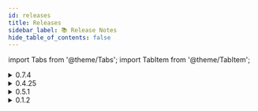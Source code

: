 ```yaml
---
id: releases
title: Releases
sidebar_label: 📚 Release Notes
hide_table_of_contents: false
---
```


import Tabs from '@theme/Tabs';
import TabItem from '@theme/TabItem';

<Tabs>

  <TabItem value="sdk" label="SDK" default>
    <details>
      <summary>0.7.4</summary>
      <p>
        <h3>🌟 Added</h3>
        <ul>
          <li>[Feature] Polygon Mainnet Support.</li>
          <li>[Feature] Mint NFT.</li>
          <li>[Feature] Project based NFT Explore.</li>
        </ul>
        <h3>🗑️ Removed</h3>
        <ul>
          <li>[Feature] Custodial NFT Minting.</li>
        </ul>
      </p>
    </details>
    <details>
      <summary>0.4.25</summary>
      <p>
        <h3>🌟 Added</h3>
        <ul>
          <li>[Feature] Allocate pre-minted NFTs to users by email or twitter handle.</li>
          <li>[Feature] Custodial NFT Minting.</li>
          <li>[Feature] Token Gating Access Check.</li>
          <li>[Feature] DripVerse uptime check.</li>
        </ul>
      </p>
    </details>
  </TabItem>

  <TabItem value="platform" label="Platform">
    <details>
      <summary>0.5.1</summary>
      <p>
        <h3>🌟 Added</h3>
        <ul>
          <li>[Feature] Polygon Mumbai Testnet and Mainnet Support.</li>
          <li>[Feature] Create DripVerse Protocol Account.</li>
          <li>[Feature] Metamask Browser Wallet Support.</li>
          <li>[Feature] Unstoppable Domains Support.</li>
          <li>[Feature] NFT Mint.</li>
          <li>[Feature] NFT Transfer.</li>
          <li>[Feature] NFT Add Utility.</li>
          <li>[Feature] NFT Configure Project Key.</li>
          <li>[Feature] Verify your Twitter Account.</li>
          <li>[Feature] Claim NFT minted allocated to your account via address or twitter handle.</li>
        </ul>
      </p>
    </details>
  </TabItem>

  <TabItem value="cli" label="CLI">
    <details>
      <summary>0.1.2</summary>
      <p>
        <h3>🌟 Added</h3>
        <ul>
          <li>[Feature] NFT Mint for single asset.</li>
          <li>[Feature] NFT Mint for entire directory.</li>
          <li>[Feature] Upload single asset to IPFS.</li>
          <li>[Feature] Upload all assets in a directory to IPFS.</li>
          <li>[Feature] Supports Polygon Testnet and Mainnet via Alchemy.</li>
        </ul>
      </p>
    </details>
  </TabItem>

</Tabs>
